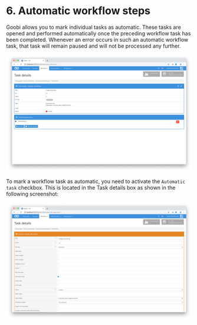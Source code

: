 # 6. Automatic workflow steps

Goobi allows you to mark individual tasks as automatic. These tasks are opened and performed automatically once the preceding workflow task has been completed. Whenever an error occurs in such an automatic workflow task, that task will remain paused and will not be processed any further.

![A configured automatic workflow step](../../.gitbook/assets/30-83e.png)

To mark a workflow task as automatic, you need to activate the `Automatic task` checkbox. This is located in the Task details box as shown in the following screenshot:

![Configuration for automatic workflow steps](../../.gitbook/assets/30-84e.png)

